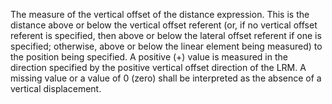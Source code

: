 The measure of the vertical offset of the distance expression. This is the distance above or below the vertical offset referent (or, if no vertical offset referent is specified, then above or below the lateral offset referent if one is specified; otherwise, above or below the linear element being measured) to the position being specified. A positive (+) value is measured in the direction specified by the positive vertical offset direction of the LRM. A missing value or a value of 0 (zero) shall be interpreted as the absence of a vertical displacement.
